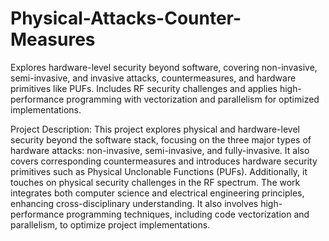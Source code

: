 # Physical-Attacks-Counter-Measures
Explores hardware-level security beyond software, covering non-invasive, semi-invasive, and invasive attacks, countermeasures, and hardware primitives like PUFs. Includes RF security challenges and applies high-performance programming with vectorization and parallelism for optimized implementations.

Project Description:
This project explores physical and hardware-level security beyond the software stack, focusing on the three major types of hardware attacks: non-invasive, semi-invasive, and fully-invasive. It also covers corresponding countermeasures and introduces hardware security primitives such as Physical Unclonable Functions (PUFs). Additionally, it touches on physical security challenges in the RF spectrum. The work integrates both computer science and electrical engineering principles, enhancing cross-disciplinary understanding. It also involves high-performance programming techniques, including code vectorization and parallelism, to optimize project implementations.
